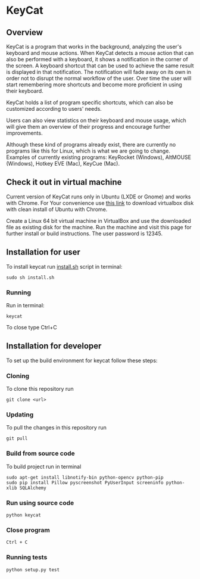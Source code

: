 # KeyCat

## Overview
KeyCat is a program that works in the background, analyzing the user's keyboard and mouse actions. When KeyCat detects a mouse action that can also be performed with a keyboard, it shows a notification in the corner of the screen. A keyboard shortcut that can be used to achieve the same result is displayed in that notification. The notification will fade away on its own in order not to disrupt the normal workflow of the user. Over time the user will start remembering more shortcuts and become more proficient in using their keyboard.

KeyCat holds a list of program specific shortcuts, which can also be customized according to users' needs.

Users can also view statistics on their keyboard and mouse usage, which will give them an overview of their progress and encourage further improvements.

Although these kind of programs already exist, there are currently no programs like this for Linux, which is what we are going to change. Examples of currently existing programs: KeyRocket (Windows), AltMOUSE (Windows), Hotkey EVE (Mac), KeyCue (Mac).

## Check it out in virtual machine
Current version of KeyCat runs only in Ubuntu (LXDE or Gnome) and works with Chrome. For Your convenience use [this link](https://livettu-my.sharepoint.com/personal/maksli_ttu_ee/_layouts/15/guestaccess.aspx?guestaccesstoken=E6%2b5FemZiqkchHZcDT1KBxtFm02YQWTTAD3jhdgNzdM%3d&docid=109b290cae2404debb17a736e17724dea&rev=1) to download virtualbox disk with clean install of Ubuntu with Chrome.

Create a Linux 64 bit virtual machine in VirtualBox and use the downloaded file as existing disk for the machine. Run the machine and visit this page for further install or build instructions.
The user password is 12345.

## Installation for user
To install keycat run [install.sh](https://raw.githubusercontent.com/KatreMetsvahi/KeyCat/master/install.sh?token=ADa0PaoXq2_myRT8CRdqMKPGDmwVyzKDks5YNr7bwA%3D%3D) script in terminal:
~~~
sudo sh install.sh
~~~

### Running
Run in terminal:
~~~
keycat
~~~
To close type Ctrl+C

## Installation for developer
To set up the build environment for keycat follow these steps:
### Cloning
To clone this repository run
~~~
git clone <url>
~~~

### Updating
To pull the changes in this repository run
~~~
git pull
~~~

### Build from source code
To build project run in terminal
~~~
sudo apt-get install libnotify-bin python-opencv python-pip
sudo pip install Pillow pyscreenshot PyUserInput screeninfo python-xlib SQLAlchemy
~~~

### Run using source code
~~~~
python keycat
~~~~

### Close program
~~~~
Ctrl + C
~~~~

### Running tests
~~~~
python setup.py test
~~~~
